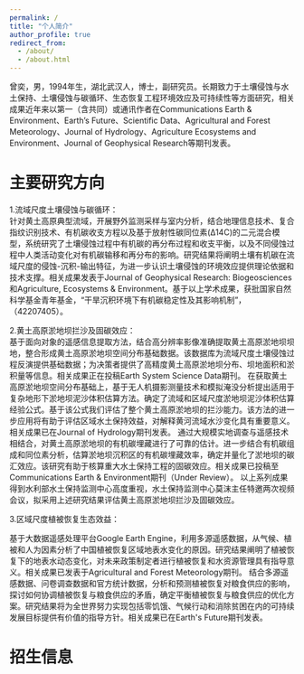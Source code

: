 ```yaml
---
permalink: /
title: "个人简介"
author_profile: true
redirect_from: 
  - /about/
  - /about.html
---
```


曾奕，男，1994年生，湖北武汉人，博士，副研究员。长期致力于土壤侵蚀与水土保持、土壤侵蚀与碳循环、生态恢复工程环境效应及可持续性等方面研究，相关成果近年来以第一（含共同）或通讯作者在Communications Earth & Environment、Earth’s Future、Scientific Data、Agricultural and Forest Meteorology、Journal of Hydrology、Agriculture Ecosystems and Environment、Journal of Geophysical Research等期刊发表。    

主要研究方向
======
1.流域尺度土壤侵蚀与碳循环：<br>
针对黄土高原典型流域，开展野外监测采样与室内分析，结合地理信息技术、复合指纹识别技术、有机碳收支方程以及基于放射性碳同位素(Δ14C)的二元混合模型，系统研究了土壤侵蚀过程中有机碳的再分布过程和收支平衡，以及不同侵蚀过程中人类活动变化对有机碳输移和再分布的影响。研究结果将阐明土壤有机碳在流域尺度的侵蚀-沉积-输出特征，为进一步认识土壤侵蚀的环境效应提供理论依据和技术支撑。相关成果发表于Journal of Geophysical Research: Biogeosciences和Agriculture, Ecosystems & Environment。基于以上学术成果，获批国家自然科学基金青年基金，“干旱沉积环境下有机碳稳定性及其影响机制”，（42207405）。

2.黄土高原淤地坝拦沙及固碳效应：<br>
基于面向对象的遥感信息提取方法，结合高分辨率影像准确提取黄土高原淤地坝坝地，整合形成黄土高原淤地坝空间分布基础数据。该数据库为流域尺度土壤侵蚀过程反演提供基础数据；为决策者提供了高精度黄土高原淤地坝分布、坝地面积和淤积量等信息。相关成果正在投稿Earth System Science Data期刊。
在获取黄土高原淤地坝空间分布基础上，基于无人机摄影测量技术和模拟淹没分析提出适用于复杂地形下淤地坝泥沙体积估算方法。确定了流域和区域尺度淤地坝泥沙体积估算经验公式。基于该公式我们评估了整个黄土高原淤地坝的拦沙能力。该方法的进一步应用将有助于评估区域水土保持效益，对解释黄河流域水沙变化具有重要意义。相关成果已在Journal of Hydrology期刊发表。
通过大规模实地调查与遥感技术相结合，对黄土高原淤地坝的有机碳埋藏进行了可靠的估计。进一步结合有机碳组成和同位素分析，估算淤地坝沉积区的有机碳埋藏效率，确定并量化了淤地坝的碳汇效应。该研究有助于核算重大水土保持工程的固碳效应。相关成果已投稿至Communications Earth & Environment期刊（Under Review）。
以上系列成果得到水利部水土保持监测中心高度重视，水土保持监测中心莫沫主任特邀两次视频会议，拟采用上述研究结果评估黄土高原淤地坝拦沙及固碳效应。

3.区域尺度植被恢复生态效益：<br>  

基于大数据遥感处理平台Google Earth Engine，利用多源遥感数据，从气候、植被和人为因素分析了中国植被恢复区域地表水变化的原因。研究结果阐明了植被恢复下的地表水动态变化，对未来政策制定者进行植被恢复和水资源管理具有指导意义。相关成果已发表于Agricultural and Forest Meteorology期刊。
结合多源遥感数据、问卷调查数据和官方统计数据，分析和预测植被恢复对粮食供应的影响，探讨如何协调植被恢复与粮食供应的矛盾，确定平衡植被恢复与粮食供应的优化方案。研究结果将为全世界努力实现包括零饥饿、气候行动和消除贫困在内的可持续发展目标提供有价值的指导方针。相关成果已在Earth's Future期刊发表。

招生信息
======
